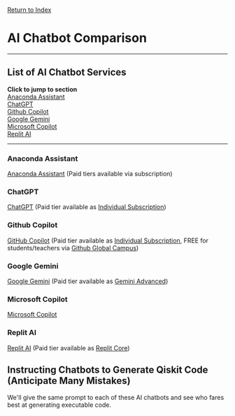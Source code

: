 \
[Return to Index](index.md)
# AI Chatbot Comparison
***
## List of AI Chatbot Services 
**Click to jump to section**\
[Anaconda Assistant](#anaconda-assistant)\
[ChatGPT](#chatgpt)\
[Github Copilot](#github-copilot)\
[Google Gemini](#google-gemini)\
[Microsoft Copilot](#microsoft-copilot)\
[Replit AI](#replit-ai)
***
### Anaconda Assistant
[Anaconda Assistant](https://docs.anaconda.com/free/anaconda-notebooks/anaconda-assistant/) (Paid tiers available via subscription)
### ChatGPT
[ChatGPT](https://chat.openai.com/) (Paid tier available as [Individual Subscription](https://openai.com/chatgpt/pricing))
### Github Copilot
[GitHub Copilot](https://github.com/features/copilot) (Paid tier available as [Individual Subscription](https://docs.github.com/en/billing/managing-billing-for-github-copilot/about-billing-for-github-copilot#pricing-for-github-copilot-individual), FREE for students/teachers via [Github Global Campus](https://docs.github.com/en/education/explore-the-benefits-of-teaching-and-learning-with-github-education/github-global-campus-for-students/apply-to-github-global-campus-as-a-student))
### Google Gemini
[Google Gemini](https://gemini.google.com/app) (Paid tier available as [Gemini Advanced](https://support.google.com/googleone/answer/14534406))
### Microsoft Copilot
[Microsoft Copilot](https://copilot.microsoft.com/)
### Replit AI
[Replit AI](https://replit.com/ai) (Paid tier available as [Replit Core](https://replit.com/replit-core))

## Instructing Chatbots to Generate Qiskit Code (Anticipate Many Mistakes)
We'll give the same prompt to each of these AI chatbots and see who fares best at generating executable code.
